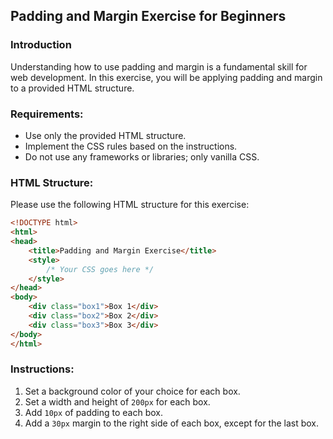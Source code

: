 

## Padding and Margin Exercise for Beginners

### Introduction

Understanding how to use padding and margin is a fundamental skill for web development. In this exercise, you will be applying padding and margin to a provided HTML structure.

### Requirements:

- Use only the provided HTML structure.
- Implement the CSS rules based on the instructions.
- Do not use any frameworks or libraries; only vanilla CSS.

### HTML Structure:

Please use the following HTML structure for this exercise:

```html
<!DOCTYPE html>
<html>
<head>
    <title>Padding and Margin Exercise</title>
    <style>
        /* Your CSS goes here */
    </style>
</head>
<body>
    <div class="box1">Box 1</div>
    <div class="box2">Box 2</div>
    <div class="box3">Box 3</div>
</body>
</html>
```

### Instructions:

1. Set a background color of your choice for each box.
2. Set a width and height of `200px` for each box.
3. Add `10px` of padding to each box.
4. Add a `30px` margin to the right side of each box, except for the last box.



